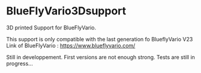 # BlueFlyVario3Dsupport

3D printed Support for BlueFlyVario.

This support is only compatible with the last generation fo BlueflyVario V23
Link of BlueFlyVario : https://www.blueflyvario.com/

Still in developpement. First versions are not enough strong. 
Tests are still in progress...
